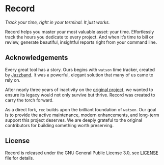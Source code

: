 # Record
*Track your time, right in your terminal. It just works.*

Record helps you master your most valuable asset: your time. Effortlessly track the hours you dedicate to every project. And when it’s time to bill or review, generate beautiful, insightful reports right from your command line.

## Acknowledgements
Every great tool has a story. Ours begins with `watson` time tracker, created by [Jazzband](https://jazzband.co/). It was a powerful, elegant solution that many of us came to rely on.

After nearly three years of inactivity on the [original project](https://github.com/jazzband/Watson/), we wanted to ensure its legacy would not only survive but thrive. Record was created to carry the torch forward.

As a direct fork, `rec` builds upon the brilliant foundation of `watson`. Our goal is to provide the active maintenance, modern enhancements, and long-term support this project deserves. We are deeply grateful to the original contributors for building something worth preserving.

## License
Record is released under the GNU General Public License 3.0, see [LICENSE](LICENSE) file for details.
